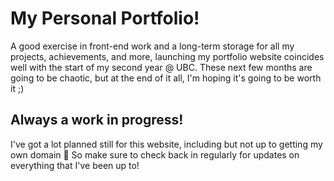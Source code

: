 # My Personal Portfolio!
A good exercise in front-end work and a long-term storage for all my projects, achievements, and more, launching my portfolio website 
coincides well with the start of my second year @ UBC. These next few months are going to be chaotic, but at the end of it all,
I'm hoping it's going to be worth it ;)

## Always a work in progress!
I've got a lot planned still for this website, including but not up to getting my own domain 👀 So make sure to check back in regularly 
for updates on everything that I've been up to!